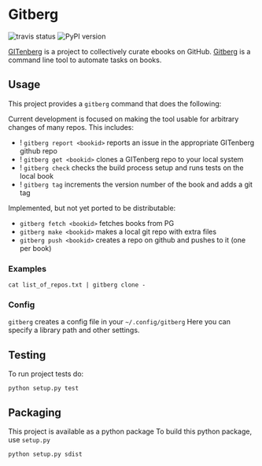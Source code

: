 # Gitberg
![travis status](https://img.shields.io/travis/gitenberg-dev/gitberg.svg)
![PyPI version](https://img.shields.io/pypi/v/gitberg.svg)

[GITenberg](gitenberg.org) is a project to collectively curate ebooks on GitHub.
[Gitberg](https://github.com/gitenberg-dev/gitberg) is a command line tool to automate tasks on books.


## Usage

This project provides a `gitberg` command that does the following:

Current development is focused on making the tool usable for arbitrary changes of many repos.
This includes:

+ ! `gitberg report <bookid>` reports an issue in the appropriate GITenberg github repo
+ ! `gitberg get <bookid>` clones a GITenberg repo to your local system
+ ! `gitberg check` checks the build process setup and runs tests on the local book
+ ! `gitberg tag` increments the version number of the book and adds a git tag


Implemented, but not yet ported to be distributable:

+ `gitberg fetch <bookid>` fetches books from PG
+ `gitberg make <bookid>` makes a local git repo with extra files
+ `gitberg push <bookid>` creates a repo on github and pushes to it (one per book)

### Examples

```
cat list_of_repos.txt | gitberg clone -

```

### Config

`gitberg` creates a config file in your `~/.config/gitberg`
Here you can specify a library path and other settings.

## Testing

To run project tests do:

    python setup.py test


## Packaging

This project is available as a python package
To build this python package, use `setup.py`

    python setup.py sdist

